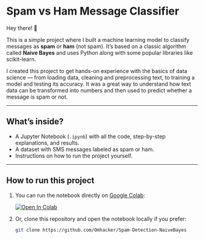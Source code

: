 # Spam vs Ham Message Classifier

Hey there! 👋

This is a simple project where I built a machine learning model to classify messages as **spam** or **ham** (not spam). It’s based on a classic algorithm called **Naive Bayes** and uses Python along with some popular libraries like scikit-learn.

I created this project to get hands-on experience with the basics of data science — from loading data, cleaning and preprocessing text, to training a model and testing its accuracy. It was a great way to understand how text data can be transformed into numbers and then used to predict whether a message is spam or not.

---

## What’s inside?

- A Jupyter Notebook (`.ipynb`) with all the code, step-by-step explanations, and results.
- A dataset with SMS messages labeled as spam or ham.
- Instructions on how to run the project yourself.

---

## How to run this project

1. You can run the notebook directly on [Google Colab](https://colab.research.google.com/):

   [![Open In Colab](https://colab.research.google.com/assets/colab-badge.svg)](https://colab.research.google.com/drive/1Bc5my6aMpXkYTGwF3A_E8a6yY9pQww0A?authuser=1#scrollTo=KlQEFmpHo2jT)

2. Or, clone this repository and open the notebook locally if you prefer:

   ```bash
   git clone https://github.com/Omhacker/Spam-Detection-NaiveBayes
